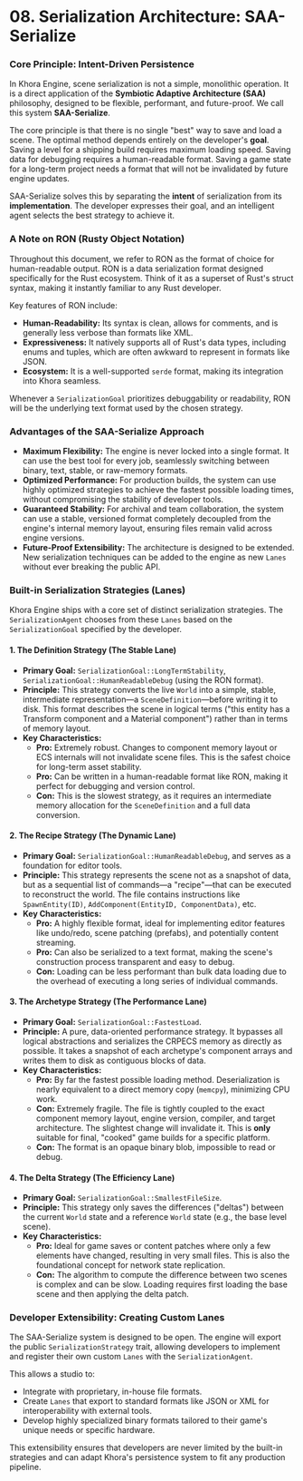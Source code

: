 # 08. Serialization Architecture: SAA-Serialize

### Core Principle: Intent-Driven Persistence

In Khora Engine, scene serialization is not a simple, monolithic operation. It is a direct application of the **Symbiotic Adaptive Architecture (SAA)** philosophy, designed to be flexible, performant, and future-proof. We call this system **SAA-Serialize**.

The core principle is that there is no single "best" way to save and load a scene. The optimal method depends entirely on the developer's **goal**. Saving a level for a shipping build requires maximum loading speed. Saving data for debugging requires a human-readable format. Saving a game state for a long-term project needs a format that will not be invalidated by future engine updates.

SAA-Serialize solves this by separating the **intent** of serialization from its **implementation**. The developer expresses their goal, and an intelligent agent selects the best strategy to achieve it.

### A Note on RON (Rusty Object Notation)

Throughout this document, we refer to RON as the format of choice for human-readable output. RON is a data serialization format designed specifically for the Rust ecosystem. Think of it as a superset of Rust's struct syntax, making it instantly familiar to any Rust developer.

Key features of RON include:
*   **Human-Readability:** Its syntax is clean, allows for comments, and is generally less verbose than formats like XML.
*   **Expressiveness:** It natively supports all of Rust's data types, including enums and tuples, which are often awkward to represent in formats like JSON.
*   **Ecosystem:** It is a well-supported `serde` format, making its integration into Khora seamless.

Whenever a `SerializationGoal` prioritizes debuggability or readability, RON will be the underlying text format used by the chosen strategy.

### Advantages of the SAA-Serialize Approach

*   **Maximum Flexibility:** The engine is never locked into a single format. It can use the best tool for every job, seamlessly switching between binary, text, stable, or raw-memory formats.
*   **Optimized Performance:** For production builds, the system can use highly optimized strategies to achieve the fastest possible loading times, without compromising the stability of developer tools.
*   **Guaranteed Stability:** For archival and team collaboration, the system can use a stable, versioned format completely decoupled from the engine's internal memory layout, ensuring files remain valid across engine versions.
*   **Future-Proof Extensibility:** The architecture is designed to be extended. New serialization techniques can be added to the engine as new `Lanes` without ever breaking the public API.

### Built-in Serialization Strategies (Lanes)

Khora Engine ships with a core set of distinct serialization strategies. The `SerializationAgent` chooses from these `Lanes` based on the `SerializationGoal` specified by the developer.

#### 1. The Definition Strategy (The Stable Lane)

*   **Primary Goal:** `SerializationGoal::LongTermStability`, `SerializationGoal::HumanReadableDebug` (using the RON format).
*   **Principle:** This strategy converts the live `World` into a simple, stable, intermediate representation—a `SceneDefinition`—before writing it to disk. This format describes the scene in logical terms ("this entity has a Transform component and a Material component") rather than in terms of memory layout.
*   **Key Characteristics:**
    *   **Pro:** Extremely robust. Changes to component memory layout or ECS internals will not invalidate scene files. This is the safest choice for long-term asset stability.
    *   **Pro:** Can be written in a human-readable format like RON, making it perfect for debugging and version control.
    *   **Con:** This is the slowest strategy, as it requires an intermediate memory allocation for the `SceneDefinition` and a full data conversion.

#### 2. The Recipe Strategy (The Dynamic Lane)

*   **Primary Goal:** `SerializationGoal::HumanReadableDebug`, and serves as a foundation for editor tools.
*   **Principle:** This strategy represents the scene not as a snapshot of data, but as a sequential list of commands—a "recipe"—that can be executed to reconstruct the world. The file contains instructions like `SpawnEntity(ID)`, `AddComponent(EntityID, ComponentData)`, etc.
*   **Key Characteristics:**
    *   **Pro:** A highly flexible format, ideal for implementing editor features like undo/redo, scene patching (prefabs), and potentially content streaming.
    *   **Pro:** Can also be serialized to a text format, making the scene's construction process transparent and easy to debug.
    *   **Con:** Loading can be less performant than bulk data loading due to the overhead of executing a long series of individual commands.

#### 3. The Archetype Strategy (The Performance Lane)

*   **Primary Goal:** `SerializationGoal::FastestLoad`.
*   **Principle:** A pure, data-oriented performance strategy. It bypasses all logical abstractions and serializes the CRPECS memory as directly as possible. It takes a snapshot of each archetype's component arrays and writes them to disk as contiguous blocks of data.
*   **Key Characteristics:**
    *   **Pro:** By far the fastest possible loading method. Deserialization is nearly equivalent to a direct memory copy (`memcpy`), minimizing CPU work.
    *   **Con:** Extremely fragile. The file is tightly coupled to the exact component memory layout, engine version, compiler, and target architecture. The slightest change will invalidate it. This is **only** suitable for final, "cooked" game builds for a specific platform.
    *   **Con:** The format is an opaque binary blob, impossible to read or debug.

#### 4. The Delta Strategy (The Efficiency Lane)

*   **Primary Goal:** `SerializationGoal::SmallestFileSize`.
*   **Principle:** This strategy only saves the differences ("deltas") between the current `World` state and a reference `World` state (e.g., the base level scene).
*   **Key Characteristics:**
    *   **Pro:** Ideal for game saves or content patches where only a few elements have changed, resulting in very small files. This is also the foundational concept for network state replication.
    *   **Con:** The algorithm to compute the difference between two scenes is complex and can be slow. Loading requires first loading the base scene and then applying the delta patch.

### Developer Extensibility: Creating Custom Lanes

The SAA-Serialize system is designed to be open. The engine will export the public `SerializationStrategy` trait, allowing developers to implement and register their own custom `Lanes` with the `SerializationAgent`.

This allows a studio to:
*   Integrate with proprietary, in-house file formats.
*   Create `Lanes` that export to standard formats like JSON or XML for interoperability with external tools.
*   Develop highly specialized binary formats tailored to their game's unique needs or specific hardware.

This extensibility ensures that developers are never limited by the built-in strategies and can adapt Khora's persistence system to fit any production pipeline.